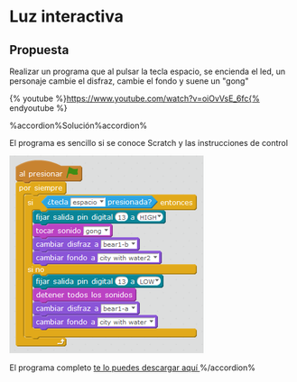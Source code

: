 
# Luz interactiva

## Propuesta

Realizar un programa que al pulsar la tecla espacio, se encienda el led, un personaje cambie el disfraz, cambie el fondo y suene un "gong"

{% youtube %}https://www.youtube.com/watch?v=oiOvVsE_6fc{% endyoutube %}

%accordion%Solución%accordion%

El programa es sencillo si se conoce Scratch y las instrucciones de control

<img src="img/oso.png" width="344" height="351" />

El programa completo [te lo puedes descargar aquí
](http://aularagon.catedu.es/materialesaularagon2013/arduino/M2/oso.sb2)
%/accordion%








